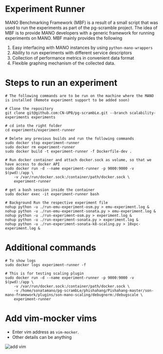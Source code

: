 # Experiment Runner

MANO Benchmarking Framework (MBF) is a result of a small script that was used to run the experiments as part of the pg-scramble project. The idea of MBF is to provide MANO developers with a generic framework for running experiments on MANO. MBF mainly provides the following 


1. Easy interfacing with MANO instances by using `python-mano-wrappers`
2. Ability to run experiments with different service descriptors
3. Collection of performance metrics in convenient data format
4. Flexible graphing mechanism of the collected data. 


# Steps to run an experiment

    # The following commands are to be run on the machine where the MANO is installed (Remote experiment support to be added soon)

    # Clone the repository
    git clone git@github.com:CN-UPB/pg-scrambLe.git --branch scalability-experiments experiments

    # cd into the right folder
    cd experiments/experiment-runner

    # Delete any previous builds and run the following commands
    sudo docker stop experiment-runner
    sudo docker rm experiment-runner
    sudo docker build -t experiment-runner -f Dockerfile-dev .

    # Run docker container and attach docker.sock as volume, so that we have access to docker API
    sudo docker run -d --name experiment-runner -p 9000:9000 -v $(pwd):/app \
        -v /var/run/docker.sock:/container/path/docker.sock \
        experiment-runner

    # get a bash session inside the container
    sudo docker exec -it experiment-runner bash

    # Background Run the respective experiment file
    nohup python -u ./run-emu-experiment-osm.py > emu-experiment.log &
    nohup python -u ./run-emu-experiment-sonata.py > emu-experiment.log &
    nohup python -u ./run-experiment-osm.py > experiment.log &
    nohup python -u ./run-experiment-sonata.py > experiment.log &
    nohup python -u ./run-experiment-sonata-k8-scaling.py > 10xpc-experiment.log &


# Additional commands

    # To show logs 
    sudo docker logs experiment-runner -f

    # This is for testing scaling plugin
    sudo docker run -d --name experiment-runner -p 9000:9000 -v $(pwd):/app \
        -v /var/run/docker.sock:/container/path/docker.sock \
        -v /home/sonatamano/pg-scrambLe/phishahang/Pishahang-master/son-mano-framework/plugins/son-mano-scaling/debugnorm:/debugscale \
        experiment-runner

# Add vim-mocker vims

+ Enter vim address as `vim-mocker`.
+ Other details can be anything

![add vim](/MANO-Benchmarking-Framework/vim-mocker/docs/vim-details.png)